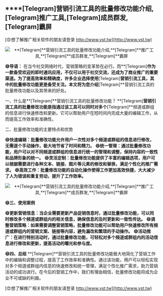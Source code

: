 ## ****[Telegram]**营销引流工具的批量修改功能介绍,**[Telegram]**推广工具,**[Telegram]**成员群发,**[Telegram]**霸屏**

[😍想了解推广相关软件的朋友请登录 http://www.vst.tw](http://www.vst.tw)

 <center><img src="https://vst.tw/MP4/tuiguang/png/7.png" alt="**[Telegram]**营销引流工具的批量修改功能介绍,**[Telegram]**推广工具,**[Telegram]**成员群发,**[Telegram]**霸屏"></center>

**😄导语：**
在当今社交网络时代，营销策略的变革势在必行。而**[Telegram]**作为一款备受欢迎的即时通讯应用，不仅可以用于社交交流，还成为了商业推广的重要渠道。为了提高效率和精确度，许多企业选择使用**[Telegram]**营销引流工具，其中的批量修改功能更是备受关注。本文将为您介绍**[Telegram]**营销引流工具的批量修改功能以及其带来的好处。

一、什么是**[Telegram]**营销引流工具的批量修改功能？
**[Telegram]**营销引流工具的批量修改功能是指通过该工具可以同时对多个**[Telegram]**频道或群组的信息进行快速修改和更新。它可以帮助用户在短时间内完成大量的编辑工作，从而提高工作效率和准确性。

二、批量修改功能的主要特点和优势

**😄快速编辑：批量修改功能允许用户一次性对多个频道或群组的信息进行修改，无需逐个手动操作，极大地节省了时间和精力。**
**😄统一管理：通过批量修改功能，用户可以对不同频道或群组的信息进行统一的管理和调整，保持内容的一致性和品牌形象的统一。**
**😄灵活定制：批量修改功能提供了丰富的编辑选项，用户可以根据需要进行各种文本、链接、图片等元素的修改和替换，满足个性化的推广需求。**
**😄高效工作：批量修改功能的自动化操作使得工作更加高效快捷，大大减少了人为错误和重复劳动，提升了工作效率。**

 <center><img src="https://vst.tw/MP4/tuiguang/png/4.png" alt="**[Telegram]**营销引流工具的批量修改功能介绍,**[Telegram]**推广工具,**[Telegram]**成员群发,**[Telegram]**霸屏"></center>

**😄三、使用案例**

**😄更新营销信息：当企业需要更新产品促销信息时，通过批量修改功能，可以同时修改多个频道或群组内的相关信息，确保信息的及时更新和一致性传达。**
**😄调整营销策略：如果需要调整营销策略，批量修改功能可以帮助用户快速修改所有频道或群组内的营销文案、链接等内容，避免漏改和繁琐的手动操作。**
**😄活动推广：在进行特别活动时，通过批量修改功能，可轻松对多个频道或群组内的活动信息进行修改和更新，提高活动的曝光和参与度。**

**😄四、总结**
**[Telegram]**营销引流工具的批量修改功能极大地简化了营销工作中的编辑和调整过程，提高了工作效率和准确性。通过该功能，用户可以轻松实现对多个频道或群组内信息的快速修改和统一管理，满足个性化推广需求，助力营销活动的成功进行。在今后的营销工作中，我们有理由相信，批量修改功能将成为企业不可或缺的利器。

[😍想了解推广相关软件的朋友请登录 http://www.vst.tw](http://www.vst.tw)



